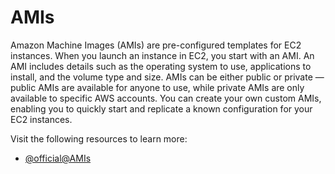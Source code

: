 # AMIs

Amazon Machine Images (AMIs) are pre-configured templates for EC2 instances. When you launch an instance in EC2, you start with an AMI. An AMI includes details such as the operating system to use, applications to install, and the volume type and size. AMIs can be either public or private — public AMIs are available for anyone to use, while private AMIs are only available to specific AWS accounts. You can create your own custom AMIs, enabling you to quickly start and replicate a known configuration for your EC2 instances.

Visit the following resources to learn more:

- [@official@AMIs](https://docs.aws.amazon.com/AWSEC2/latest/UserGuide/AMIs.html)
